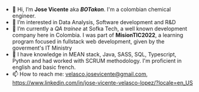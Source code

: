 - 👋 Hi, I’m **Jose Vicente** aka ***BOTakon***. I'm a colombian chemical engineer.
- 👀 I’m interested in Data Analysis, Software development and R&D
- 🌱 I’m currently a *QA trainee* at Sofka Tech, a well known development company here in Colombia. I was part of **MisionTIC2022**, a learning program focused in fullstack web development, given by the goverment's IT Ministry
- 💞️ I have knowledge in MEAN stack, Java, SASS, SQL, Typescript, Python and had worked with SCRUM methodology. I'm proficient in english and basic french.
- 📫 How to reach me: velasco.josevicente@gmail.com, https://www.linkedin.com/in/jose-vicente-velasco-lopez/?locale=en_US


<!---
JoseVicente-dev/JoseVicente-dev is a ✨ special ✨ repository because its `README.md` (this file) appears on your GitHub profile.
You can click the Preview link to take a look at your changes.
--->
